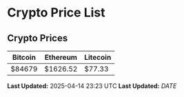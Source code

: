 # Crypto Price List

## Crypto Prices
| Bitcoin | Ethereum | Litecoin |
| ------- | -------- | -------- |
| $84679 | $1626.52 | $77.33 |
**Last Updated:** 2025-04-14 23:23 UTC
**Last Updated:** $DATE$
